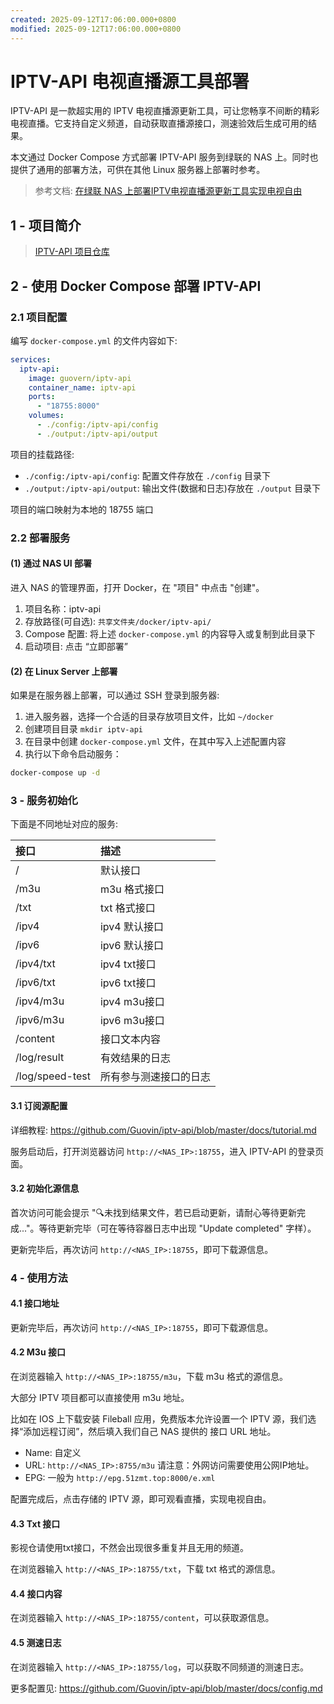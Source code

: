 ```yaml
---
created: 2025-09-12T17:06:00.000+0800
modified: 2025-09-12T17:06:00.000+0800
---
```


# IPTV-API 电视直播源工具部署

IPTV-API 是一款超实用的 IPTV 电视直播源更新工具，可让您畅享不间断的精彩电视直播。它支持自定义频道，自动获取直播源接口，测速验效后生成可用的结果。

本文通过 Docker Compose 方式部署 IPTV-API 服务到绿联的 NAS 上。同时也提供了通用的部署方法，可供在其他 Linux 服务器上部署时参考。

> 参考文档: [在绿联 NAS 上部署IPTV电视直播源更新工具实现电视自由](https://support.ugnas.com/knowledgecenter/#/detail/eyJpZCI6MTUzMSwidHlwZSI6InRhZzAwMiIsImxhbmd1YWdlIjoiemgtQ04iLCJjbGllbnRUeXBlIjoiUEMiLCJhcnRpY2xlSW5mb0lkIjo1MzAsImFydGljbGVWZXJzaW9uIjoiMS4wIiwicGF0aENvZGUiOiIifQ==)

## 1 - 项目简介

> [IPTV-API 项目仓库](https://github.com/Guovin/iptv-api)

## 2 - 使用 Docker Compose 部署 IPTV-API

### 2.1 项目配置

编写 `docker-compose.yml` 的文件内容如下:

```yaml
services:
  iptv-api:
    image: guovern/iptv-api
    container_name: iptv-api
    ports:
      - "18755:8000"
    volumes:
      - ./config:/iptv-api/config
      - ./output:/iptv-api/output
```

项目的挂载路径:

- `./config:/iptv-api/config`: 配置文件存放在 `./config` 目录下
- `./output:/iptv-api/output`: 输出文件(数据和日志)存放在 `./output` 目录下

项目的端口映射为本地的 18755 端口

### 2.2 部署服务

#### (1) 通过 NAS UI 部署

进入 NAS 的管理界面，打开 Docker，在 "项目" 中点击 "创建"。

1. 项目名称：iptv-api
2. 存放路径(可自选): `共享文件夹/docker/iptv-api/`
3. Compose 配置: 将上述 `docker-compose.yml` 的内容导入或复制到此目录下
4. 启动项目: 点击 “立即部署”

#### (2) 在 Linux Server 上部署

如果是在服务器上部署，可以通过 SSH 登录到服务器:

1. 进入服务器，选择一个合适的目录存放项目文件，比如 `~/docker`
2. 创建项目目录 `mkdir iptv-api`
3. 在目录中创建 `docker-compose.yml` 文件，在其中写入上述配置内容
4. 执行以下命令启动服务：

```bash
docker-compose up -d
```

### 3 - 服务初始化

下面是不同地址对应的服务:

| 接口              | 描述          |
|:----------------|:------------|
| /               | 默认接口        |
| /m3u            | m3u 格式接口    |
| /txt            | txt 格式接口    |
| /ipv4           | ipv4 默认接口   |
| /ipv6           | ipv6 默认接口   |
| /ipv4/txt       | ipv4 txt接口  |
| /ipv6/txt       | ipv6 txt接口  |
| /ipv4/m3u       | ipv4 m3u接口  |
| /ipv6/m3u       | ipv6 m3u接口  |
| /content        | 接口文本内容      |
| /log/result     | 有效结果的日志     |
| /log/speed-test | 所有参与测速接口的日志 |

#### 3.1 订阅源配置

详细教程: <https://github.com/Guovin/iptv-api/blob/master/docs/tutorial.md>

服务启动后，打开浏览器访问 `http://<NAS_IP>:18755`，进入 IPTV-API 的登录页面。

#### 3.2 初始化源信息

首次访问可能会提示 "🔍️未找到结果文件，若已启动更新，请耐心等待更新完成..."。等待更新完毕（可在等待容器日志中出现 "Update completed" 字样）。

更新完毕后，再次访问 `http://<NAS_IP>:18755`，即可下载源信息。

### 4 - 使用方法

#### 4.1 接口地址

更新完毕后，再次访问 `http://<NAS_IP>:18755`，即可下载源信息。

#### 4.2 M3u 接口

在浏览器输入 `http://<NAS_IP>:18755/m3u`，下载 m3u 格式的源信息。

大部分 IPTV 项目都可以直接使用 m3u 地址。

比如在 IOS 上下载安装 Fileball 应用，免费版本允许设置一个 IPTV 源，我们选择“添加远程订阅”，然后填入我们自己 NAS 提供的 接口 URL 地址。

- Name: 自定义
- URL: `http://<NAS_IP>:8755/m3u` 请注意：外网访问需要使用公网IP地址。
- EPG: 一般为 `http://epg.51zmt.top:8000/e.xml`

配置完成后，点击存储的 IPTV 源，即可观看直播，实现电视自由。

#### 4.3 Txt 接口

影视仓请使用txt接口，不然会出现很多重复并且无用的频道。

在浏览器输入 `http://<NAS_IP>:18755/txt`，下载 txt 格式的源信息。

#### 4.4 接口内容

在浏览器输入 `http://<NAS_IP>:18755/content`，可以获取源信息。

#### 4.5 测速日志

在浏览器输入 `http://<NAS_IP>:18755/log`，可以获取不同频道的测速日志。

更多配置见: <https://github.com/Guovin/iptv-api/blob/master/docs/config.md>
